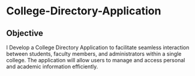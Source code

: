 # College-Directory-Application
## Objective
I Develop a College Directory Application to facilitate seamless interaction between students, faculty members, and administrators within a single college. The application will allow users to manage and access personal and academic information efficiently.

